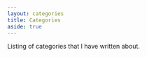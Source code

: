 ```yaml
---
layout: categories
title: Categories
aside: true
---
```

Listing of categories that I have written about.